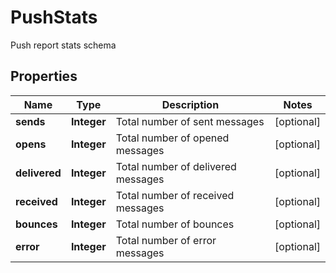 

# PushStats

Push report stats schema

## Properties

| Name | Type | Description | Notes |
|------------ | ------------- | ------------- | -------------|
|**sends** | **Integer** | Total number of sent messages |  [optional] |
|**opens** | **Integer** | Total number of opened messages |  [optional] |
|**delivered** | **Integer** | Total number of delivered messages |  [optional] |
|**received** | **Integer** | Total number of received messages |  [optional] |
|**bounces** | **Integer** | Total number of bounces |  [optional] |
|**error** | **Integer** | Total number of error messages |  [optional] |



